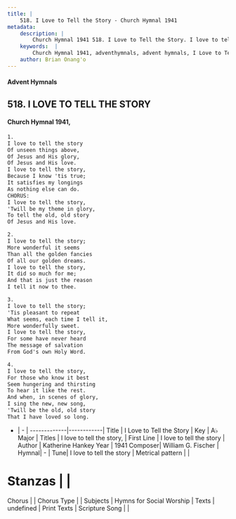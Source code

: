 ```yaml
---
title: |
    518. I Love to Tell the Story - Church Hymnal 1941
metadata:
    description: |
        Church Hymnal 1941 518. I Love to Tell the Story. I love to tell the story  Of unseen things above,  Of Jesus and His glory,  Of Jesus and His love.  I love to tell the story,  Because I know 'tis true; It satisfies my longings  As nothing else can do.  CHORUS: I love to tell the story,  'Twill be my theme in glory, To tell the old, old story  Of Jesus and His love. 
    keywords:  |
        Church Hymnal 1941, adventhymnals, advent hymnals, I Love to Tell the Story, I love to tell the story . I love to tell the story, 
    author: Brian Onang'o
---
```


#### Advent Hymnals
## 518. I LOVE TO TELL THE STORY
####  Church Hymnal 1941,

```txt
1.
I love to tell the story 
Of unseen things above, 
Of Jesus and His glory, 
Of Jesus and His love. 
I love to tell the story, 
Because I know 'tis true;
It satisfies my longings 
As nothing else can do. 
CHORUS:
I love to tell the story, 
'Twill be my theme in glory,
To tell the old, old story 
Of Jesus and His love.

2.
I love to tell the story; 
More wonderful it seems 
Than all the golden fancies 
Of all our golden dreams. 
I love to tell the story, 
It did so much for me; 
And that is just the reason 
I tell it now to thee. 

3.
I love to tell the story; 
'Tis pleasant to repeat
What seems, each time I tell it, 
More wonderfully sweet. 
I love to tell the story, 
For some have never heard 
The message of salvation 
From God's own Holy Word.

4.
I love to tell the story, 
For those who know it best 
Seem hungering and thirsting 
To hear it like the rest. 
And when, in scenes of glory, 
I sing the new, new song, 
'Twill be the old, old story
That I have loved so long.

```

- |   -  |
-------------|------------|
Title | I Love to Tell the Story |
Key | A♭ Major |
Titles | I love to tell the story,  |
First Line | I love to tell the story  |
Author | Katherine Hankey
Year | 1941
Composer| William G. Fischer |
Hymnal|  - |
Tune| I love to tell the story |
Metrical pattern | |
# Stanzas |  |
Chorus |  |
Chorus Type |  |
Subjects | Hymns for Social Worship |
Texts | undefined |
Print Texts | 
Scripture Song |  |
    
